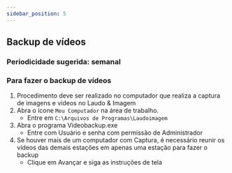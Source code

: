 ```yaml
---
sidebar_position: 5
---
```


## Backup de vídeos

### Periodicidade sugerida: semanal

### Para fazer o backup de vídeos

1. Procedimento deve ser realizado no computador que realiza a
   captura de imagens e vídeos no Laudo & Imagem
2. Abra o ícone `Meu Computador` na área de trabalho.
   - Entre em `C:\Arquivos de Programas\Laudoimagem`
3. Abra o programa Videobackup.exe
   - Entre com Usuário e senha com permissão de Administrador
4. Se houver mais de um computador com Captura, é necessário
   reunir os vídeos das demais estações em apenas uma estação para
   fazer o backup
   - Clique em Avançar e siga as instruções de tela
